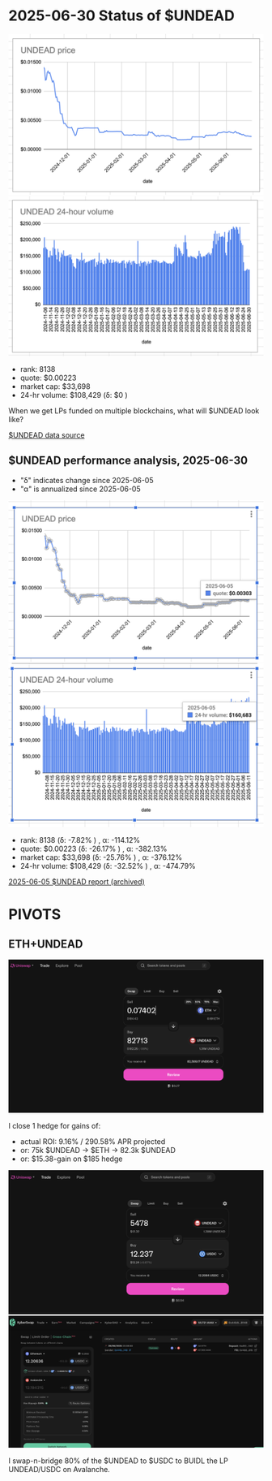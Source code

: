 # 2025-06-30 Status of $UNDEAD 

![$UNDEAD rank](imgs/01a-rank.png) 
![$UNDEAD quote](imgs/01b-quote.png) 
![$UNDEAD market captalization](imgs/01c-cap.png) 
![$UNDEAD 24-hour volume](imgs/01d-vol.png) 

* rank: 8138 
* quote: $0.00223 
* market cap: $33,698 
* 24-hr volume: $108,429 (δ: $0 ) 

When we get LPs funded on multiple blockchains, what will $UNDEAD look like? 

[$UNDEAD data source](https://www.coingecko.com/en/coins/undead-blocks) 
## $UNDEAD performance analysis, 2025-06-30 

* "δ" indicates change since 2025-06-05 
* "α" is annualized since 2025-06-05 

![$UNDEAD rank](../05/imgs/snapshot/01a-rank.png) 
![$UNDEAD quote](../05/imgs/snapshot/01b-quote.png) 
![$UNDEAD market captalization](../05/imgs/snapshot/01c-cap.png) 
![$UNDEAD 24-hour volume](../05/imgs/snapshot/01d-vol.png) 

* rank: 8138 (δ: -7.82% ) , α: -114.12% 
* quote: $0.00223 (δ: -26.17% ) , α: -382.13% 
* market cap: $33,698 (δ: -25.76% ) , α: -376.12% 
* 24-hr volume: $108,429 (δ: -32.52% ) , α: -474.79% 

[2025-06-05 $UNDEAD report (archived)](https://github.com/pivoteur/biz/tree/main/blog/2025/06/05) 

# PIVOTS

## ETH+UNDEAD

![Close UNDEAD hedge](imgs/02a-close-undead-hedge.png)

I close 1 hedge for gains of:

* actual ROI: 9.16% / 290.58% APR projected
* or: 75k $UNDEAD -> $ETH -> 82.3k $UNDEAD
* or: $15.38-gain on $185 hedge

![Swap 80% of UNDEAD gains to USDC](imgs/02b-swap-gains-to-usdc.png)
![Bridge USDC liquidity to Avalanche](imgs/02c-bridge-to-avalanche.png)

I swap-n-bridge 80% of the $UNDEAD to $USDC to BUIDL the LP UNDEAD/USDC on Avalanche. 
